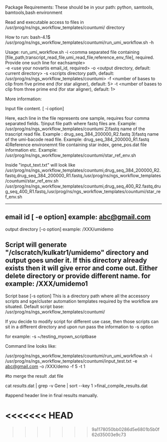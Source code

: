 Package Requirements:
These should be in your path:
python, samtools, bamtools,bash environment

Read and executable access to files in /usr/prog/ns/ngs_workflow_templates/countumi/ directory

How to run:
bash-4.1$ /usr/prog/ns/ngs_workflow_templates/countumi/run_umi_workflow.sh  -h

Usage: run_umi_workflow.sh
        -i  <comma separated file containing  [file_path,transcript_read_file,umi_read_file,reference_env_file], required. Provide one such line for eachsample>        
	-e <use your novartis email_id, required>
        -o <output directory, default: current directory>
        -s <scripts directory path, default: /usr/prog/ns/ngs_workflow_templates/countumi>
        -f <number of bases to clip from five prime end (for star aligner), default: 5>
        -t <number of bases to clip from three prime end (for star aligner), default: 1>


More information:

Input file content. [ -i option]  

Here, each line in the file represents one sample, requires four comma separated fields.
1)input file path where fastq files are. Example: /usr/prog/ns/ngs_workflow_templates/countumi
2)fastq name of the trascript read file. Example : drug_seq_384_200000_R2.fastq
3)fastq name of the umi-bacode read file. Example: drug_seq_384_200000_R1.fastq
4)Reference environemnt file containing star index, gene_pos.dat file information etc. Example: /usr/prog/ns/ngs_workflow_templates/countumi/star_ref_env.sh

Inside "input_text.txt" will look like
/usr/prog/ns/ngs_workflow_templates/countumi,drug_seq_384_200000_R2.fastq,drug_seq_384_200000_R1.fastq,/usr/prog/ns/ngs_workflow_templates/countumi/star_ref_env.sh
/usr/prog/ns/ngs_workflow_templates/countumi,drug_seq_400_R2.fastq,drug_seq_400_R1.fastq,/usr/prog/ns/ngs_workflow_templates/countumi/star_ref_env.sh

-------------------------------------------------------------

email id [ -e option]
example: abc@gmail.com
-------------------------------------------------------------

output directory [-o option]
example: /XXX/umidemo 

Script will generate "/clscratch/kulkatr1/umidemo" directory and output goes under it. If this directory already exists then it will give error and come out. Either delete directory or provide different name. 
for example: /XXX/umidemo1
-------------------------------------------------------------

Script base [-s option]
This is a directory path where all the accessory scripts and sge/cluster automation templates required by the workflow are situated. 
Default script base: /usr/prog/ns/ngs_workflow_templates/countumi/ 

If you decide to modify script for different use case, then those scripts can sit in a different directory and upon run pass the information to -s option

for example:
-s ~/testing_myown_scriptbase


Command line looks like:

/usr/prog/ns/ngs_workflow_templates/countumi/run_umi_workflow.sh  -i /usr/prog/ns/ngs_workflow_templates/countumi/input_test.txt  -e abc@gmail.com -o /XXX/demo -f 5 -t 1



#to merge the result .dat file

cat *results*.dat |  grep -v Gene  | sort --key 1 >final_compile_results.dat

#append header line in final results manually. 

 
<<<<<<< HEAD
=======

>>>>>>> 9a1178050bb0286d5e6801b5b0f62d35003e9c73

